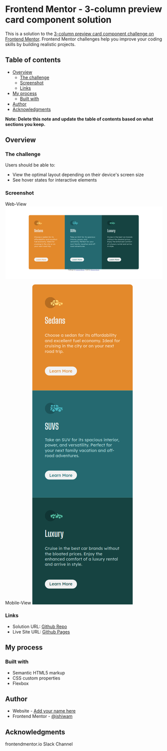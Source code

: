 # Frontend Mentor - 3-column preview card component solution

This is a solution to the [3-column preview card component challenge on Frontend Mentor](https://www.frontendmentor.io/challenges/3column-preview-card-component-pH92eAR2-). Frontend Mentor challenges help you improve your coding skills by building realistic projects. 

## Table of contents

- [Overview](#overview)
  - [The challenge](#the-challenge)
  - [Screenshot](#screenshot)
  - [Links](#links)
- [My process](#my-process)
  - [Built with](#built-with)
- [Author](#author)
- [Acknowledgments](#acknowledgments)

**Note: Delete this note and update the table of contents based on what sections you keep.**

## Overview

### The challenge

Users should be able to:

- View the optimal layout depending on their device's screen size
- See hover states for interactive elements

### Screenshot
Web-View
![WebView](./images/3-column-card-web.png)

Mobile-View
![MobileView](./images/3-column-mobile-card.png)
### Links

- Solution URL: [Github Repo](https://github.com/jshiwam/3-column-preview)
- Live Site URL: [Github Pages](https://jshiwam.github.io/3-column-preview)

## My process

### Built with

- Semantic HTML5 markup
- CSS custom properties
- Flexbox

## Author

- Website - [Add your name here](https://www.your-site.com)
- Frontend Mentor - [@jshiwam](https://www.frontendmentor.io/profile/jshiwam)

## Acknowledgments

frontendmentor.io Slack Channel
